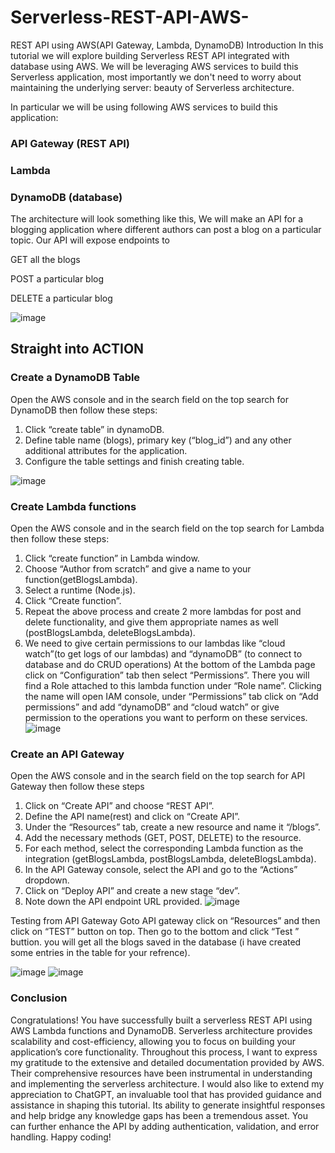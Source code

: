 # Serverless-REST-API-AWS-
REST API using AWS(API Gateway, Lambda, DynamoDB)
  Introduction
  In this tutorial we will explore building Serverless REST API integrated with database using AWS. We will be leveraging AWS services to build this Serverless application, most importantly we don't need to worry about maintaining the underlying server: beauty of Serverless architecture.
  
  In particular we will be using following AWS services to build this application:
  
  ### API Gateway (REST API)
  
  ### Lambda
  
  ### DynamoDB (database)
  
  The architecture will look something like this, We will make an API for a blogging application where different authors can post a blog on a particular topic. Our API will expose endpoints to
  
  GET all the blogs
  
  POST a particular blog
  
  DELETE a particular blog

  ![image](https://github.com/ayushshawnfrost/Serverless-REST-API-AWS-/assets/23500476/02862ff4-ab43-4648-8e29-55f526b5dc61)

  
## Straight into ACTION
### Create a DynamoDB Table
Open the AWS console and in the search field on the top search for DynamoDB then follow these steps:

1. Click “create table” in dynamoDB.
2. Define table name (blogs), primary key (“blog_id”) and any other additional attributes for the application.
3. Configure the table settings and finish creating table.

![image](https://github.com/ayushshawnfrost/Serverless-REST-API-AWS-/assets/23500476/2e99dd79-2a30-49cc-8206-8100728d18c4)

### Create Lambda functions
Open the AWS console and in the search field on the top search for Lambda then follow these steps:

1. Click “create function” in Lambda window.
2. Choose “Author from scratch” and give a name to your function(getBlogsLambda).
3. Select a runtime (Node.js).
4. Click “Create function”.
5. Repeat the above process and create 2 more lambdas for post and delete functionality, and give them appropriate names as well (postBlogsLambda, deleteBlogsLambda).
6. We need to give certain permissions to our lambdas like “cloud watch”(to get logs of our lambdas) and “dynamoDB” (to connect to database and do CRUD operations)
At the bottom of the Lambda page click on “Configuration” tab then select “Permissions”. There you will find a Role attached to this lambda function under “Role name”. Clicking the name will open IAM console, under “Permissions” tab click on “Add permissions” and add “dynamoDB” and “cloud watch” or give permission to the operations you want to perform on these services.
![image](https://github.com/ayushshawnfrost/Serverless-REST-API-AWS-/assets/23500476/cf30e592-104b-461b-8f65-ffbd6d0a8cd5)

### Create an API Gateway
Open the AWS console and in the search field on the top search for API Gateway then follow these steps

1. Click on “Create API” and choose “REST API”.
2. Define the API name(rest) and click on “Create API”.
3. Under the “Resources” tab, create a new resource and name it “/blogs”.
4. Add the necessary methods (GET, POST, DELETE) to the resource.
5. For each method, select the corresponding Lambda function as the integration (getBlogsLambda, postBlogsLambda, deleteBlogsLambda).
6. In the API Gateway console, select the API and go to the “Actions” dropdown.
7. Click on “Deploy API” and create a new stage “dev”.
8. Note down the API endpoint URL provided.
![image](https://github.com/ayushshawnfrost/Serverless-REST-API-AWS-/assets/23500476/0df11b68-ec31-468c-abb1-77137c5f4cc6)

Testing from API Gateway
Goto API gateway click on “Resources” and then click on “TEST” button on top. Then go to the bottom and click “Test ” buttion. you will get all the blogs saved in the database (i have created some entries in the table for your refrence).

![image](https://github.com/ayushshawnfrost/Serverless-REST-API-AWS-/assets/23500476/1b38b965-28a2-4aed-b48d-604a182a0195)
![image](https://github.com/ayushshawnfrost/Serverless-REST-API-AWS-/assets/23500476/c8ecf6c8-93b9-440e-955c-c9e76ce5d2e4)

### Conclusion
Congratulations! You have successfully built a serverless REST API using AWS Lambda functions and DynamoDB. Serverless architecture provides scalability and cost-efficiency, allowing you to focus on building your application’s core functionality. Throughout this process, I want to express my gratitude to the extensive and detailed documentation provided by AWS. Their comprehensive resources have been instrumental in understanding and implementing the serverless architecture. I would also like to extend my appreciation to ChatGPT, an invaluable tool that has provided guidance and assistance in shaping this tutorial. Its ability to generate insightful responses and help bridge any knowledge gaps has been a tremendous asset. You can further enhance the API by adding authentication, validation, and error handling. Happy coding!




